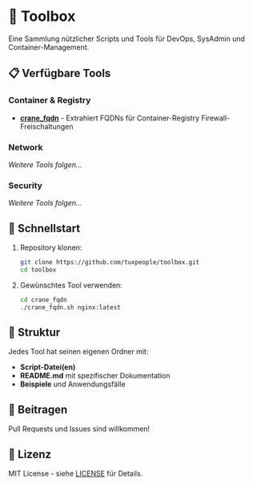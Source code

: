 # 🧰 Toolbox

Eine Sammlung nützlicher Scripts und Tools für DevOps, SysAdmin und Container-Management.

## 📋 Verfügbare Tools

### Container & Registry
- **[crane_fqdn](./crane_fqdn/)** - Extrahiert FQDNs für Container-Registry Firewall-Freischaltungen

### Network
*Weitere Tools folgen...*

### Security  
*Weitere Tools folgen...*

## 🚀 Schnellstart

1. Repository klonen:
   ```bash
   git clone https://github.com/tuxpeople/toolbox.git
   cd toolbox
   ```

2. Gewünschtes Tool verwenden:
   ```bash
   cd crane_fqdn
   ./crane_fqdn.sh nginx:latest
   ```

## 📝 Struktur

Jedes Tool hat seinen eigenen Ordner mit:
- **Script-Datei(en)**
- **README.md** mit spezifischer Dokumentation
- **Beispiele** und Anwendungsfälle

## 🤝 Beitragen

Pull Requests und Issues sind willkommen!

## 📄 Lizenz

MIT License - siehe [LICENSE](./LICENSE) für Details.